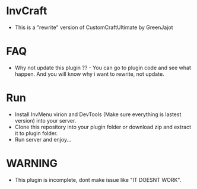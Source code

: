# InvCraft
* This is a "rewrite" version of CustomCraftUltimate by GreenJajot
# FAQ
* Why not update this plugin ?? - You can go to plugin code and see what happen. And you will know why i want to rewrite, not update.
# Run
* Install InvMenu virion and DevTools (Make sure everything is lastest version) into your server. 
* Clone this repository into your plugin folder or download zip and extract it to plugin folder.
* Run server and enjoy...
# WARNING
* This plugin is incomplete, dont make issue like "IT DOESNT WORK".
